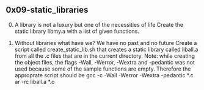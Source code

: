 ## 0x09-static_libraries

0. A library is not a luxury but one of the necessities of life
Create the static library libmy.a with a list of given functions.

1. Without libraries what have we? We have no past and no future
Create a script called create_static_lib.sh that creates a static
library called liball.a from all the .c files that are in the current directory.
Note: while creating the object files, the flags -Wall, -Werror, -Wextra and -pedantic 
was not used because some of the sample functions are empty.
Therefore the approprate script should be
gcc -c -Wall -Werror -Wextra -pedantic *.c
ar -rc liball.a *.o

